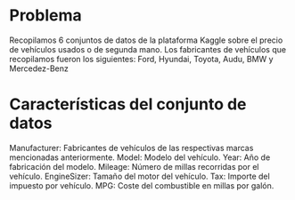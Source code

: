 # Problema

Recopilamos 6 conjuntos de datos de la plataforma Kaggle sobre el precio de vehículos usados ​​o de segunda mano. Los fabricantes de vehículos que recopilamos fueron los siguientes: Ford, Hyundai, Toyota, Audu, BMW y Mercedez-Benz

# Características del conjunto de datos

Manufacturer: Fabricantes de vehículos de las respectivas marcas mencionadas anteriormente.
Model: Modelo del vehículo.
Year: Año de fabricación del modelo.
Mileage: Número de millas recorridas por el vehículo.
EngineSizer: Tamaño del motor del vehículo.
Tax: Importe del impuesto por vehículo.
MPG: Coste del combustible en millas por galón.
